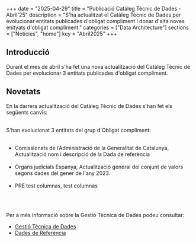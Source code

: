 +++ 
date        = "2025-04-29" 
title       = "Publicació Catàleg Tècnic de Dades - Abril'25" 
description = "S'ha actualitzat el Catàleg Tècnic de Dades per evolucionar entitats publicades d'obligat compliment i donar d'alta noves enityats d'obligat compliment." 
categories  = ["Data Architecture"] 
sections    = ["Notícies", "home"] 
key = "Abril2025" 
+++ 

  

## Introducció 

Durant el mes de abril s'ha fet una nova actualització del Catàleg Tècnic de Dades per evolucionar 3 entitats publicades d'obligat compliment. 

## Novetats 

En la darrera actualització del Catàleg Tècnic de Dades s'han fet els següents canvis:<br><br> 

S'han evolucionat 3 entitats del grup d'Obligat compliment:<br><br>
<ul>
  <li>Comissionats de l’Administració de la Generalitat de Catalunya, Actualització nom i descripció de la Dada de referència</li><br>
  <li>Òrgans judicials Espanya, Actualització general del conjunt de valors segons dades del gener de l'any 2023.</li><br>
  <li>PRE test columnas, test columnas</li><br>

</ul>
<br>

Per a més informació sobre la Gestió Tècnica de Dades podeu consultar: 


* [Gestió Tècnica de Dades](https://canigo.ctti.gencat.cat/plataformes/dadesref/gestiodades/) 
* [Dades de Referència](https://canigo.ctti.gencat.cat/plataformes/dadesref/dadesref/) 